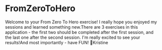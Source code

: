 # FromZeroToHero


Welcome to your From Zero To Hero exercise! I really hope you enjoyed my sessions and learned something new.There are 3 exercises in this application - the first two should be completed after the first session, and the last one after the second session. I'm really excited to see your results!And most importantly - have FUN! 🥳Kristine

